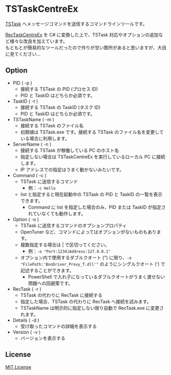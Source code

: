 
# TSTaskCentreEx

[TSTask](https://github.com/DBCTRADO/TSTask) へメッセージコマンドを送信するコマンドラインツールです。

[RecTaskCentreEx](https://github.com/nullpohoge/RecTaskCentreEx) を C# に変換した上で、TSTask 対応やオプションの追加など様々な改良を加えています。  
もともとが簡易的なツールだったので作りが甘い箇所があると思いますが、大目に見てください…

## Option

- PID        ( -p )
  - 接続する TSTask の PID (プロセス ID)
  - PID と TaskID はどちらか必須です。
- TaskID     ( -t )
  - 接続する TSTask の TaskID (タスク ID)
  - PID と TaskID はどちらか必須です。
- TSTaskName ( -m )
  - 接続する TSTask のファイル名
  - 初期値は TSTask.exe です。接続する TSTask のファイル名を変更している場合に利用します。
- ServerName ( -n )
  - 接続する TSTask が稼働している PC のホスト名
  - 指定しない場合は TSTaskCentreEx を実行しているローカル PC に接続します。
  - IP アドレスでの指定はうまく動かないみたいです。
- Command    ( -c )
  - TSTask に送信するコマンド
    - 例：`-c Hello`
  - list と指定すると現在起動中の TSTask の PID と TaskID の一覧を表示できます。
    - Command に list を指定した場合のみ、PID または TaskID が指定されていなくても動作します。
- Option     ( -o )
  - TSTask に送信するコマンドのオプションプロパティ
  - OpenTuner など、コマンドによってはオプションがないものもあります。
  - 複数指定する場合は | で区切ってください。
    - 例：`-o "Port:1234|Address:127.0.0.1"`
  - オプション内で使用するダブルクオート (") に限り、`-o "FilePath:'BonDriver_Proxy_T.dll'"` のようにシングルクオート (') で記述することができます。
    - PowerShell で入れ子になっているダブルクオートがうまく渡せない問題への回避策です。
- RecTask    ( -r )
  - TSTask の代わりに RecTask に接続する
  - 指定した場合、TSTask の代わりに RecTask へ接続を試みます。
  - TSTaskName は明示的に指定しない限り自動で RecTask.exe に変更されます。
- Details    ( -d )
  - 受け取ったコマンドの詳細を表示する
- Version    ( -v )
  - バージョンを表示する

## License
[MIT License](LICENSE.txt)
